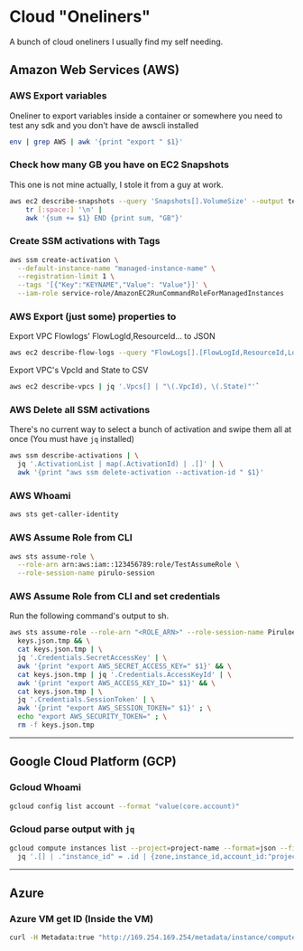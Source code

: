 # Cloud "Oneliners"

A bunch of cloud oneliners I usually find my self needing.

## Amazon Web Services (AWS)

### AWS Export variables

Oneliner to export variables inside a container or somewhere you need to test any sdk and you don't have de awscli installed

```bash
env | grep AWS | awk '{print "export " $1}'
```

### Check how many GB you have on EC2 Snapshots

This one is not mine actually, I stole it from a guy at work.

```bash
aws ec2 describe-snapshots --query 'Snapshots[].VolumeSize' --output text |
	tr [:space:] '\n' |
	awk '{sum += $1} END {print sum, "GB"}'
```

### Create SSM activations with Tags

```bash
aws ssm create-activation \
  --default-instance-name "managed-instance-name" \
  --registration-limit 1 \
  --tags '[{"Key":"KEYNAME","Value": "Value"}]' \
  --iam-role service-role/AmazonEC2RunCommandRoleForManagedInstances
```

### AWS Export (just some) <Service> properties to <FORMAT>


Export VPC Flowlogs' FlowLogId,ResourceId... to JSON
```bash
aws ec2 describe-flow-logs --query "FlowLogs[].[FlowLogId,ResourceId,LogFormat]" 
```

Export VPC's VpcId and State to CSV
```bash
aws ec2 describe-vpcs | jq '.Vpcs[] | "\(.VpcId), \(.State)"'`
```

### AWS Delete all SSM activations

There's no current way to select a bunch of activation and swipe them all at once (You must have `jq` installed)

```bash
aws ssm describe-activations | \
  jq '.ActivationList | map(.ActivationId) | .[]' | \
  awk '{print "aws ssm delete-activation --activation-id " $1}'
```

### AWS Whoami

```bash
aws sts get-caller-identity
```

### AWS Assume Role from CLI

```bash
aws sts assume-role \
  --role-arn arn:aws:iam::123456789:role/TestAssumeRole \
  --role-session-name pirulo-session
```

### AWS Assume Role from CLI and set credentials

Run the following command's output to sh.

```bash
aws sts assume-role --role-arn "<ROLE_ARN>" --role-session-name PiruloeSssion > \
  keys.json.tmp && \
  cat keys.json.tmp | \
  jq '.Credentials.SecretAccessKey' | \
  awk '{print "export AWS_SECRET_ACCESS_KEY=" $1}' && \
  cat keys.json.tmp | jq '.Credentials.AccessKeyId' | \
  awk '{print "export AWS_ACCESS_KEY_ID=" $1}' && \
  cat keys.json.tmp | \
  jq '.Credentials.SessionToken' | \
  awk '{print "export AWS_SESSION_TOKEN=" $1}' ; \
  echo "export AWS_SECURITY_TOKEN=" ; \
  rm -f keys.json.tmp
```

--- 
## Google Cloud Platform (GCP)

### Gcloud Whoami

```bash
gcloud config list account --format "value(core.account)"
```

### Gcloud parse output with `jq`

```bash
gcloud compute instances list --project=project-name --format=json --filter="creationTimestamp>2020-09-03" | \
  jq '.[] | ."instance_id" = .id | {zone,instance_id,account_id:"project-name",cloud_provider:"GCP"}'
```

--- 
## Azure

### Azure VM get ID (Inside the VM)

``` bash
curl -H Metadata:true "http://169.254.169.254/metadata/instance/compute/vmId?api-version=2017-08-01&format=text"
```
